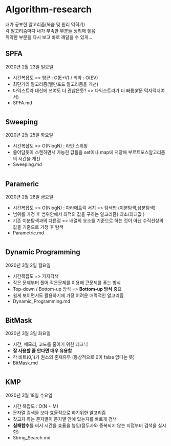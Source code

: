 # Algorithm-research
내가 공부한 알고리즘(복습 및 원리 익히기)  
각 알고리즘마다 내가 부족한 부분들 정리해 놓음  
취약한 부분을 다시 보고 바로 깨달을 수 있게...

## SPFA
2020년 2월 23일 일요일

- 시간복잡도 => 평균 : O(E+V) / 최악 : O(EV)
- 최단거리 알고리즘(벨만포드 알고리즘을 개선)
- 다익스트라 대신에 쓰여도 더 괜찮은듯? => 다익스트라가 더 빠름(if문 덕지덕지여서)
- SPFA.md

#

## Sweeping
2020년 2월 25일 화요일

- 시간복잡도 => O(NlogN) : 라인 스위핑
- 쓸어담듯이 스캔하면서 가능한 값들을 set이나 map에 저장해 부르트포스알고리즘의 시간을 개선
- Sweeping.md

#

## Parameric
2020년 2월 28일 금요일

- 시간복잡도 => O(NlogN) : 파라메트릭 서치 => 탐색법 (이분탐색,삼분탐색)
- 범위를 가정 후 범위안에서 최적의 값을 구하는 알고리즘( 최소/최대값 )
- 기존 이분탐색과의 다른점 => 배열의 요소를 기준으로 하는 것이 아닌 수직선상의 값을 기준으로 가정 후 탐색
- Parametric.md

#

## Dynamic Programming
2020년 3월 2일 월요일

- 시간복잡도 => 가지각색
- 작은 문제부터 풀어 작은문제를 이용해 큰문제를 푸는 방식
- Top-down / Bottom-up 방식 => **Bottom-up 방식** 중요
- 쉽게 보이면서도 활용하기에 가장 어려운 매력적인 알고리즘
- Dynamic_Programming.md

#

## BitMask
2020년 3월 3일 화요일

- 시간, 메모리, 코드를 줄이기 위한 테크닉
- **잘 사용할 줄 안다면 매우 유용함**
- 각 비트(0,1)가 원소의 존재유무 (통상적으로 0이 false 없다는 뜻)
- BitMask.md

# 

## KMP
2020년 3월 18일 수요일

- 시간 복잡도 : O(N + M)
- 문자열 검색을 보다 효율적으로 하기위한 알고리즘
- 찾고자 하는 문자열이 문자열 안에 있는지를 빠르게 검색
- **실패함수**를 써서 시간을 효율을 높임(접두사와 중복되지 않는 지점부터 검색을 실시함)
- String_Search.md
